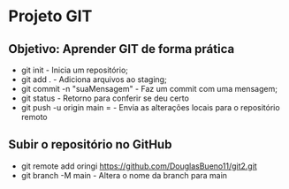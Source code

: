 # Projeto GIT

## Objetivo: Aprender GIT de forma prática
* git init - Inicia um repositório;
* git add . - Adiciona arquivos ao staging;
* git commit -n "suaMensagem" - Faz um commit com uma mensagem;
* git status - Retorno para conferir se deu certo
* git push -u origin main = - Envia as alterações locais para o repositório remoto

## Subir o repositório no GitHub
* git remote add oringi https://github.com/DouglasBueno11/git2.git
* git branch -M main - Altera o nome da branch para main